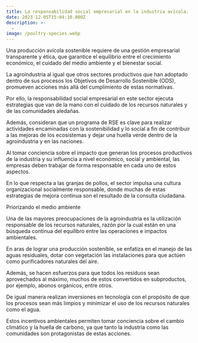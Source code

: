 ```yaml
---
title: La responsabilidad social empresarial en la industria avícola. 
date: 2023-12-05T15:04:10.000Z
description: >-
  -
image: /poultry-species.webp
---
```


Una producción avícola sostenible requiere de una gestión empresarial transparente y ética, que garantice el equilibrio entre el crecimiento económico, el cuidado del medio ambiente y el bienestar social.

La agroindustria al igual que otros sectores productivos que han adoptado dentro de sus procesos los Objetivos de Desarrollo Sostenible (ODS), promueven acciones más allá del cumplimiento de estas normativas.

Por ello, la responsabilidad social empresarial en este sector ejecuta estrategias que van de la mano con el cuidado de los recursos naturales y de las comunidades aledañas.

Además, consideran que un programa de RSE es clave para realizar actividades encaminadas con la sostenibilidad y lo social a fin de contribuir a las mejoras de los ecosistemas y dejar una huella verde dentro de la agroindustria y en las naciones.

Al tomar conciencia sobre el impacto que generan los procesos productivos de la industria y su influencia a nivel económico, social y ambiental, las empresas deben trabajar de forma responsable en cada uno de estos aspectos.

En lo que respecta a las granjas de pollos, el sector impulsa una cultura organizacional socialmente responsable, donde muchas de estas estrategias de mejora continua son el resultado de la consulta ciudadana.


Priorizando el medio ambiente

Una de las mayores preocupaciones de la agroindustria es la utilización responsable de los recursos naturales, razón por la cual están en una búsqueda continua del equilibro entre las operaciones e impactos ambientales.

En aras de lograr una producción sostenible, se enfatiza en el manejo de las aguas residuales, dotar con vegetación las instalaciones para que actúen como purificadores naturales del aire.

Además, se hacen esfuerzos para que todos los residuos sean aprovechados al máximo, muchos de estos convertidos en subproductos, por ejemplo, abonos orgánicos, entre otros.

De igual manera realizan inversiones en tecnología con el propósito de que los procesos sean más limpios y minimizar el uso de los recursos naturales como el agua.

Estos incentivos ambientales permiten tomar conciencia sobre el cambio climático y la huella de carbono, ya que tanto la industria como las comunidades son protagonistas de estas acciones.
